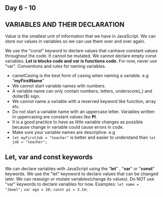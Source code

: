 ## Day 6 - 10

## VARIABLES AND THEIR DECLARATION
Value is the smallest unit of information that we have in JavaScript.
We can store our values in variables so we can use them over and over again.



We use the "const" keyword to declare values that canhave constant values throughout the code. It cannot be mutated.
We cannot declare empty const variables.
**Let is blocks code and var is functions code.**
For now, never use "var".
Conventions and rules for naming variables.
- camelCasing is the best form of casing when naming a variable. e.g "**myFirstName**"
- We cannot start variable names with numbers.
- A variable name can only contain numbers, letters, underscore(_) and dollar($) sign.
- We cannot name a variable with a reserved keyword like function, array etc.
- Do not start a variable name with an uppercase letter. Variables written in uppercasing are constant values like **PI**.
- It is a good practice to have as little variable changes as possible because change in variable could cause errors in code.
- Make sure your variable names are descriptive. e.g 
- `let myFirstJob = "teacher"` is better and easier to understand than `let job = "teacher";`

## Let, var and const keywords

We can declare variables with JavaScript using the "**let**" , "**var**"  or "**const**" keywords.
We use the "let" keyoword to declare values that can be changed later.
We can reassign or mutate variables(change its values).
Do NOT use "var" keywords to declare variables for now.
Examples:
`let name = "Jewel";`
`var age = 20;`
`const pi = 3.14;`